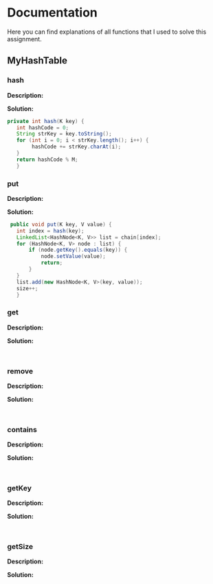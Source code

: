 # Documentation 

Here you can find explanations of all functions that I used to solve this assignment.

## MyHashTable

### hash

**Description:** 

**Solution:** 

```java
private int hash(K key) {
   int hashCode = 0;
   String strKey = key.toString();
   for (int i = 0; i < strKey.length(); i++) {
        hashCode += strKey.charAt(i);
   }
   return hashCode % M;
   }
```

### put

**Description:** 

**Solution:** 

```java
 public void put(K key, V value) {
   int index = hash(key);
   LinkedList<HashNode<K, V>> list = chain[index];
   for (HashNode<K, V> node : list) {
       if (node.getKey().equals(key)) {
           node.setValue(value);
           return;
       }
   }
   list.add(new HashNode<K, V>(key, value));
   size++;
   }
```

### get

**Description:** 

**Solution:** 

```java
 
```

### remove

**Description:** 

**Solution:** 

```java
 
```

### contains

**Description:** 

**Solution:** 

```java
 
```

### getKey

**Description:** 

**Solution:** 

```java
 
```

### getSize

**Description:** 

**Solution:** 

```java
 
```
